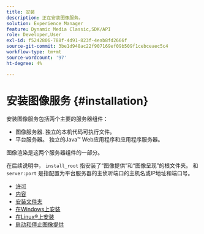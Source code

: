 ```yaml
---
title: 安装
description: 正在安装图像服务。
solution: Experience Manager
feature: Dynamic Media Classic,SDK/API
role: Developer,User
exl-id: f5242806-788f-4d91-823f-4eab8fd2666f
source-git-commit: 3be1d948ac22f907169ef09b509f1cebceaec5c4
workflow-type: tm+mt
source-wordcount: '97'
ht-degree: 4%

---
```


# 安装图像服务 {#installation}

安装图像服务包括两个主要的服务器组件：

* 图像服务器. 独立的本机代码可执行文件。
* 平台服务器。 独立的Java™ Web应用程序和应用程序服务器。

图像渲染是这两个服务器组件的一部分。

在后续说明中， `install_root` 指安装了“图像提供”和“图像呈现”的根文件夹。 和 `server:port` 是指配置为平台服务器的主侦听端口的主机名或IP地址和端口号。

* [许可](c-licensing.md)
* [内容](c-contents.md)
* [安装文件夹](c-install-folder.md)
* [在Windows上安装](t-installing-on-windows/t-installing-on-windows.md)
* [在Linux®上安装](c-installing-linux/c-installing-linux.md)
* [启动和停止图像提供](t-starting-and-stopping/t-starting-and-stopping.md)

